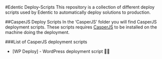 #Edentic Deploy-Scripts
This repository is a collection of different deploy scripts used by Edentic to automatically deploy solutions to production.

##CasperJS Deploy Scripts
In the ‘CasperJS’ folder you will find CasperJS deployment scripts.
These scripts requires  [CasperJS](http://casperjs.org) to be installed on the machine doing the deployment. 

###List of CasperJS deployment scripts
- [WP Deploy] - WordPress deployment script
